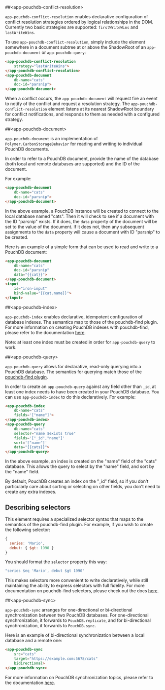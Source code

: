 
<!---

This README is automatically generated from the comments in these files:
app-pouchdb-conflict-resolution.html  app-pouchdb-document.html  app-pouchdb-index.html  app-pouchdb-query.html  app-pouchdb-sync.html

Edit those files, and our readme bot will duplicate them over here!
Edit this file, and the bot will squash your changes :)

The bot does some handling of markdown. Please file a bug if it does the wrong
thing! https://github.com/PolymerLabs/tedium/issues

-->


##&lt;app-pouchdb-conflict-resolution&gt;

`app-pouchdb-conflict-resolution` enables declarative configuration of conflict
resolution strategies ordered by logical relationships in the DOM. Currently
two basic strategies are supported: `firstWriteWins` and `lastWriteWins`.

To use `app-pouchdb-conflict-resolution`, simply include the element somewhere
in a document subtree at or above the ShadowRoot of an `app-pouchdb-document`
or `app-pouchdb-query`:

```html
<app-pouchdb-conflict-resolution
    strategy="lastWriteWins">
</app-pouchdb-conflict-resolution>
<app-pouchdb-document
    db-name="cats"
    doc-id="parsnip">
</app-pouchdb-document>
```

When a conflict occurs, the `app-pouchdb-document` will request fire an event
to notify of the conflict and request a resolution strategy. The
`app-pouchdb-conflict-resolution` element listens at its nearest ShadowRoot
boundary for conflict notifications, and responds to them as needed with a
configured strategy.



##&lt;app-pouchdb-document&gt;

`app-pouchdb-document` is an implementation of `Polymer.CarbonStorageBehavior`
for reading and writing to individual PouchDB documents.

In order to refer to a PouchDB document, provide the name of the database
(both local and remote databases are supported) and the ID of the document.

For example:

```html
<app-pouchdb-document
    db-name="cats"
    doc-id="parsnip">
</app-pouchdb-document>
```

In the above example, a PouchDB instance will be created to connect to the
local database named "cats". Then it will check to see if a document with the
ID "parsnip" exists. If it does, the `data` property of the document will be
set to the value of the document. If it does not, then any subsequent
assignments to the `data` property will cause a document with ID "parsnip" to
be created.

Here is an example of a simple form that can be used to read and write to a
PouchDB document:

```html
<app-pouchdb-document
    db-name="cats"
    doc-id="parsnip"
    data="{{cat}}">
</app-pouchdb-document>
<input
    is="iron-input"
    bind-value="{{cat.name}}">
</input>
```



##&lt;app-pouchdb-index&gt;

`app-pouchdb-index` enables declarative, idempotent configuration of database
indexes. The semantics map to those of the pouchdb-find plugin. For more
information on creating PouchDB indexes with pouchdb-find, please refer to the
documentation
[here](https://github.com/nolanlawson/pouchdb-find#dbcreateindexindex--callback).

Note: at least one index must be created in order for `app-pouchdb-query` to
work.



##&lt;app-pouchdb-query&gt;

`app-pouchdb-query` allows for declarative, read-only querying into a PouchDB
database. The semantics for querying match those of the
[pouchdb-find plugin](https://github.com/nolanlawson/pouchdb-find).

In order to create an `app-pouchdb-query` against any field other than `_id`, at
least one index needs to have been created in your PouchDB database. You can use
`app-pouchdb-index` to do this declaratively. For example:

```html
<app-pouchdb-index
    db-name="cats"
    fields='["name"]'>
</app-pouchdb-index>
<app-pouchdb-query
    db-name="cats"
    selector="name $exists true"
    fields='["_id","name"]'
    sort='["name"]'
    data="{{cats}}">
</app-pouchdb-query>
```

In the above example, an index is created on the "name" field of the "cats"
database. This allows the query to select by the "name" field, and sort by the
"name" field.

By default, PouchDB creates an index on the "_id" field, so if you don't
particularly care about sorting or selecting on other fields, you don't need to
create any extra indexes.

## Describing selectors

This element requires a specialized selector syntax that maps to the semantics
of the pouchdb-find plugin. For example, if you wish to create the following
selector:

```javascript
{
  series: 'Mario',
  debut: { $gt: 1990 }
}
```

You should format the `selector` property this way:

```javascript
"series $eq 'Mario', debut $gt 1990"
```

This makes selectors more convenient to write declaratively, while still
maintaining the ability to express selectors with full fidelity. For more
documentation on pouchdb-find selectors, please check out the docs
[here](https://github.com/nolanlawson/pouchdb-find#dbfindrequest--callback).



##&lt;app-pouchdb-sync&gt;

`app-pouchdb-sync` arranges for one-directional or bi-directional
synchronization between two PouchDB databases. For one-directional
synchronization, it forwards to `PouchDB.replicate`, and for bi-directional
synchronization, it forwards to `PouchDB.sync`.

Here is an example of bi-directional synchronization between a local database
and a remote one:

```html
<app-pouchdb-sync
    src="cats"
    target="https://example.com:5678/cats"
    bidirectional>
</app-pouchdb-sync>
```

For more information on PouchDB synchronization topics, please refer to the
documentation [here](https://pouchdb.com/guides/replication.html).


